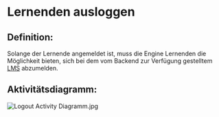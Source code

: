 # Lernenden ausloggen


## Definition:

Solange der Lernende angemeldet ist, muss die Engine Lernenden die Möglichkeit bieten, sich bei dem vom Backend zur Verfügung gestelltem [LMS](Learning-Management-System-GE.md) abzumelden.

## Aktivitätsdiagramm:

![Logout Activity Diagramm.jpg](imageEngineLogoutActivityDiagramm.jpg)
